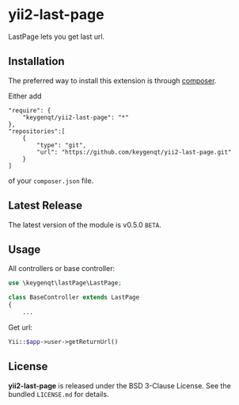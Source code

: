 yii2-last-page
===================

LastPage lets you get last url.

## Installation

The preferred way to install this extension is through [composer](http://getcomposer.org/download/).

Either add

```
"require": {
    "keygenqt/yii2-last-page": "*"
},
"repositories":[
    {
        "type": "git",
        "url": "https://github.com/keygenqt/yii2-last-page.git"
    }
]
```

of your `composer.json` file.

## Latest Release

The latest version of the module is v0.5.0 `BETA`.

## Usage

All controllers or base controller:

```php
use \keygenqt\lastPage\LastPage;

class BaseController extends LastPage
{
	...
```

Get url:

```php
Yii::$app->user->getReturnUrl()
```

## License

**yii2-last-page** is released under the BSD 3-Clause License. See the bundled `LICENSE.md` for details.


